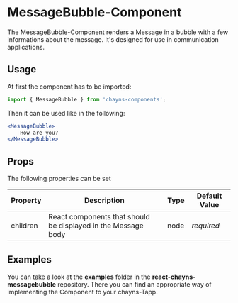 # MessageBubble-Component #

The MessageBubble-Component renders a Message in a bubble with a few informations about the message. 
It's designed for use in communication applications.

## Usage ##

At first the component has to be imported:

```jsx harmony
import { MessageBubble } from 'chayns-components';
```

Then it can be used like in the following:

```jsx harmony
<MessageBubble>
    How are you?
</MessageBubble>
```

## Props ##

The following properties can be set

| Property     | Description                                                            | Type                       | Default Value |
|--------------|------------------------------------------------------------------------|----------------------------|---------------|
| children     | React components that should be displayed in the Message body          | node                       | *required*    |

## Examples ##

You can take a look at the **examples** folder in the **react-chayns-messagebubble** repository. There you can find an appropriate way of implementing the Component to your chayns-Tapp.
